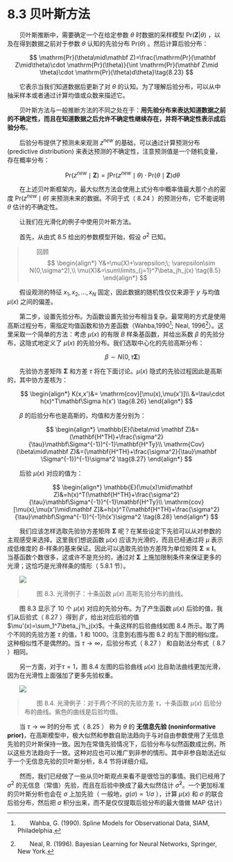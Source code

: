 # 8.3 贝叶斯方法
<style>p{text-indent:2em;2}</style>

贝叶斯推断中，需要确定一个在给定参数 $\theta$ 时数据的采样模型 $\mathrm{Pr}(\mathbf Z | \theta)$ ，以及在得到数据之前对于参数 $\theta$ 认知的先验分布 $\mathrm{Pr}(\theta)$ 。然后计算后验分布：


$$
\mathrm{Pr}(\theta\mid\mathbf Z)=\frac{\mathrm{Pr}(\mathbf Z\mid\theta)\cdot \mathrm{Pr}(\theta)}{\int \mathrm{Pr}(\mathbf Z\mid \theta)\cdot \mathrm{Pr}(\theta)d\theta}\tag{8.23}
$$

它表示当我们知道数据后更新了对 $\theta$ 的认知。为了理解后验分布，可以从中抽采样本或者通过计算均值或众数来描述它。

贝叶斯方法与一般推断方法的不同之处在于：**用先验分布来表达知道数据之前的不确定性，而且在知道数据之后允许不确定性继续存在，并将不确定性表示成后验分布**。

后验分布提供了预测未来观测 $z^{new}$ 的基础，可以通过计算预测分布 (predictive distribution) 来表达预测的不确定性，注意预测值是一个随机变量，存在概率分布：


$$
\mathrm{Pr}(z^{new}\mid \mathbf  Z)=\int \mathrm{Pr}(z^{new}\mid \theta)\cdot \mathrm{Pr}(\theta\mid \mathbf Z)d\theta\tag{8.24} 
$$

在上述贝叶斯框架内，最大似然方法会使用上式分布中概率值最大那个点的密度 $\mathrm{Pr}(z^{new}\mid \hat\theta)$ 来预测未来的数据。不同于式（ 8.24 ）的预测分布，它不能说明 $\theta$ 估计的不确定性。

让我们在光滑化的例子中使用贝叶斯方法。

首先，从由式 8.5 给出的参数模型开始，假设 $\sigma^2$ 已知。

> 回顾
>$$
\begin{align*}
Y&=\mu(X)+\varepsilon;\; \varepsilon\sim N(0,\sigma^2),\\
\mu(X)&=\sum\limits_{j=1}^7\beta_jh_j(x) \tag{8.5}
\end{align*} 
>$$

假设观测的特征 $x_1,x_2,\ldots,x_N$ 固定，因此数据的随机性仅仅来源于 $y$ 与均值 $\mu(x)$ 之间的偏差。

第二步，设置先验分布。为函数设置先验分布相当复杂。最常用的方式是使用高斯过程分布，需指定均值函数和协方差函数（Wahba,1990[^1]; Neal, 1996[^2]）。这里采取一个简单的方法：考虑 $\mu(x)$ 的有限 $B$ 样条基函数，并给出系数 $\beta$ 的先验分布，这隐式地定义了 $\mu(x)$ 的先验分布。我们选取中心化的先验高斯分布：


$$
\beta\sim N(0,\tau\mathbf \Sigma) \tag{8.25}
$$

先验协方差矩阵 $\mathbf \Sigma$ 和方差 $\tau$ 将在下面讨论。$\mu(x)$ 隐式的先验过程因此是高斯的，其中协方差核为：

$$
\begin{align*}
K(x,x')&= \mathrm{cov}[\mu(x),\mu(x')]\\
&=\tau\cdot h(x)^T\mathbf\Sigma h(x') \tag{8.26}
\end{align*}
$$

$\beta$ 的后验分布也是高斯的，均值和方差分别为：

$$
\begin{align*}
\mathbb{E}(\beta\mid \mathbf Z)&=(\mathbf{H^TH}+\frac{\sigma^2}{\tau}\mathbf\Sigma^{-1})^{-1}\mathbf{H^Ty}\\
\mathrm{Cov}(\beta\mid\mathbf Z)&=(\mathbf{H^TH}+\frac{\sigma^2}{\tau}\mathbf \Sigma^{-1})^{-1}\sigma^2 \tag{8.27}
\end{align*}
$$

后验 $\mu(x)$ 对应的值为：

$$
\begin{align*}
\mathbb{E}(\mu(x)\mid\mathbf Z)&=h(x)^T(\mathbf{H^TH}+\frac{\sigma^2}{\tau}\mathbf\Sigma^{-1})^{-1}\mathbf{H^Ty}\\
\mathrm{cov}[\mu(x),\mu(x')\mid\mathbf Z]&=h(x)^T(\mathbf{H^TH}+\frac{\sigma^2}{\tau}\mathbf\Sigma^{-1})^{-1}h(x')\sigma^2 \tag{8.28}
\end{align*}
$$

我们应该怎样选取先验协方差矩阵 $\mathbf \Sigma$ 呢？在某些设定下先验可以从对参数的主观感受来选择。这里我们想说函数 $\mu(x)$ 应该为光滑的，而且已经通过将 $\mu$ 表示成低维度的 $B$-样条的基来保证。因此可以选取先验协方差阵为单位矩阵 $\mathbf {\Sigma=I}$。当基函数个数很多，这或许不是充分的，通过对 $\mathbf\Sigma$ 上施加限制条件来保证更多的光滑；这恰巧是光滑样条的情形（ 5.8.1 节）。

![](../img/08/fig8.3.png)

> 图 8.3. 光滑例子：十条函数 $\mu(x)$ 高斯先验分布的曲线。

图 8.3 显示了 10 个 $\mu(x)$ 对应的先验分布。为了产生函数 $\mu(x)$ 后验的值，我们从后验式（ 8.27 ）得到 $\beta'$，给出对应后验的值 $\mu'(x)=\sum_1^7\beta_j'h_j(x)$。十条这样的后验曲线如图 8.4 所示。取了两个不同的先验方差 $\tau$ 的值，1 和 1000。注意到右图与图 8.2 的左下图的相似度。这种相似性不是偶然的。当 $\tau\longrightarrow \infty$，后验分布式（ 8.27 ） 和自助法分布式（ 8.7 ）相同。

另一方面，对于$\tau=1$，图 8.4 左图的后验曲线 $\mu(x)$ 比自助法曲线更加光滑，因为在光滑性上面强加了更多先验权重。

![](../img/08/fig8.4.png)

> 图 8.4. 光滑例子：对于两个不同的先验方差 $\tau$，十条函数 $\mu(x)$ 后验分布的曲线。紫色的曲线是后验均值。

当 $\tau\rightarrow \infty$ 时的分布 式（ 8.25 ） 称为 $\theta$ 的 **无信息先验 (noninformative prior)**，在高斯模型中，极大似然和参数自助法趋向于与对自由参数使用了无信息先验的贝叶斯保持一致。因为在常值先验情况下，后验分布与似然函数成比例，所以这些方法趋向于一致。这种对应也可以推广到非参的情形。其中非参自助法近似于一个无信息先验的贝叶斯分析，8.4 节将详细介绍。

然而，我们已经做了一些从贝叶斯观点来看不是很恰当的事情。我们已经用了 $\sigma^2$ 的无信息（常值）先验，而且在后验中换成了最大似然估计 $\hat\sigma^2$。一个更加标准的贝叶斯分析也会在 $\sigma$ 上加先验（ 一般地，$g(\sigma)\propto 1/\sigma$ ），计算 $\mu(x)$ 和 $\sigma$ 的联合后验分布，然后把 $\sigma$ 积分出来，而不是仅仅提取后验分布的最大值做 MAP 估计）

[^1]: Wahba, G. (1990). Spline Models for Observational Data, SIAM, Philadelphia.
[^2]: Neal, R. (1996). Bayesian Learning for Neural Networks, Springer, New York.
